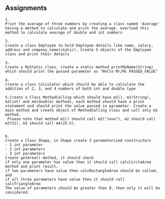 
## Assignments
	1.
	Print the average of three numbers by creating a class named 'Average' having a method to calculate and print the average. overload this method to calculate average of double and int numbers 
	
	2. 
	Create a class Employee to hold Employee details like name, salary, address and company_name(static). Create 5 objects of the Employee class and print their details 
	
	3. 
	Create a MyStatic class, create a static method printMyName(String) which should print the passed parameter as "Hello Mr/Ms PASSED_VALUE"
	
	4.
	Create a class Calculator which should be able to calculate the addition of 2, 3, and 4 numbers of both int and double type
	
	5.Create a Class MethodCalling which should have m1(), m2(String), m3(int) and m4(double) methods, each method should have a print statement and should print the value passed in parameter. Create a main method and create object of MethodCalling class and call only m1 method. 
	 Please note that method m1() should call m2("Java"), m2 should call m3(51), m3 should call m4(25.5). 
	
	
	6. 
	Create a Class Shape, in Shape create 3 parameterized constructors
	- 1 int parameter
	- 2 int parameters
	- 3 int parameters
	Create getArea() method, it should check 
	if only one parameter has value then it should call calcCircleArea method and print result, 
	if two parameters have value then calcRectangleArea should be called, and 
	if all three parameters have value then it should call calcTriangleArea 
	The value of parameters should be greater than 0, then only it will be considered.
	
